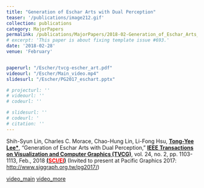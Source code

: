 ```yaml
---
title: "Generation of Eschar Arts with Dual Perception"
teaser: '/publications/image212.gif'
collection: publications
category: MajorPapers
permalink: /publications/MajorPapers/2018-02-Generation_of_Eschar_Arts_with_Dual_Perception
# excerpt: 'This paper is about fixing template issue #693.'
date: '2018-02-28'
venue: 'February'


paperurl: "/Escher/tvcg-escher_art.pdf"
videourl: "/Escher/Main_video.mp4"
slidesurl: "/Escher/PG2017_eschart.pptx"

# projecturl: ''
# videourl: ''
# codeurl: ''

# slidesurl: ''
# codeurl: '
# citation: ''
---
```


Shih-Syun Lin, Charles C. Morace, Chao-Hung Lin, Li-Fong Hsu, <strong><u>Tong-Yee Lee*</u></strong>, “Generation of Eschar Arts with Dual Perception,”  <strong><u>IEEE Transactions on Visualization and Computer Graphics (TVCG)</u></strong>, vol. 24, no. 2, pp. 1103-1113, Feb., 2018 <strong><u> (<span style="color:red">SCI/EI</span>)</u></strong> (Invited to present at  Pacific Graphics 2017: http://www.siggraph.org.tw/pg2017/)

[video_main](http://graphics.csie.ncku.edu.tw/Escher/Main_video.mp4) 
[video_more](http://graphics.csie.ncku.edu.tw/Escher/More_results.mp4)